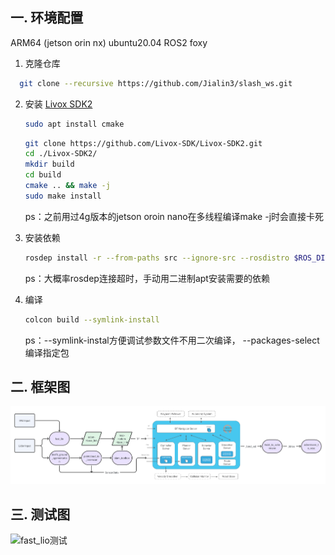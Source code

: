 ## 一. 环境配置
ARM64 (jetson orin nx)
ubuntu20.04
ROS2 foxy
1. 克隆仓库
   
  ```sh
    git clone --recursive https://github.com/Jialin3/slash_ws.git
  ```
2. 安装 [Livox SDK2](https://github.com/Livox-SDK/Livox-SDK2)
   
    ```sh
    sudo apt install cmake
    ```

    ```sh
    git clone https://github.com/Livox-SDK/Livox-SDK2.git
    cd ./Livox-SDK2/
    mkdir build
    cd build
    cmake .. && make -j
    sudo make install
    ```
    ps：之前用过4g版本的jetson oroin nano在多线程编译make -j时会直接卡死

3. 安装依赖
    ```sh
    rosdep install -r --from-paths src --ignore-src --rosdistro $ROS_DISTRO -y
    ```
    ps：大概率rosdep连接超时，手动用二进制apt安装需要的依赖

4. 编译

    ```sh
    colcon build --symlink-install
    ```
    ps：--symlink-instal方便调试参数文件不用二次编译，
        --packages-select编译指定包

## 二. 框架图
![功能包流程图](image/软件框架图.png)

## 三. 测试图
![fast_lio测试](image/fast_lio测试.jpg)

